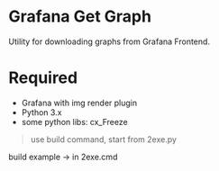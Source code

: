Grafana Get Graph
======================
Utility for downloading graphs from Grafana Frontend.

Required
=======
* Grafana with img render plugin
* Python 3.x
* some python libs: cx_Freeze

> use build command, start from 2exe.py

build example -> in 2exe.cmd